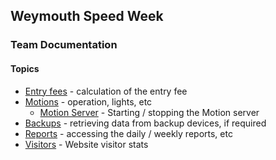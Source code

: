 ## Weymouth Speed Week

### Team Documentation

#### Topics

- [Entry fees](fees.md) - calculation of the entry fee
- [Motions](motions.md) - operation, lights, etc
  - [Motion Server](server.md) - Starting / stopping the Motion server
- [Backups](backups.md) - retrieving data from backup devices, if required
- [Reports](reports.md) - accessing the daily / weekly reports, etc
- [Visitors](https://mapmyvisitors.com/web/1bynb) - Website visitor stats
